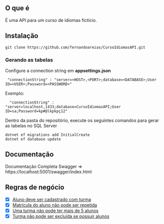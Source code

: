 ## O que é 

É uma API para um curso de idiomas fictício.
  
## Instalação

```
git clone https://github.com/fernandoareias/CursoIdiomasAPI.git
```

### Gerando as tabelas

Configure a connection string em __appsettings.json__

```
 "connectionString" : "server=<HOST>,<PORT>;database=<DATABASE>;User ID=<USER>;Password=<PASSWORD>"
```

Exemplo:


```
  "connectionString" : "server=localhost,1433;database=CursoIdiomasAPI;User ID=sa;Password=kp#@lkpkpç12"
```

Dentro da pasta do repositório, execute os seguintes comandos para gerar as tabelas no SQL Server

```
dotnet ef migrations add InitialCreate
dotnet ef database update
```

## Documentação

Documentação Completa Swagger => https://localhost:5001/swagger/index.html

## Regras de negócio

- [X] [Aluno deve ser cadastrado com turma](https://github.com/fernandoareias/CursoIdiomasAPI/blob/main/Controllers/AlunosControllers.cs#L70-L110)
- [X] [Matrícula do aluno não pode ser repetida](https://github.com/fernandoareias/CursoIdiomasAPI/blob/main/Models/Matricula.cs#L12-L29)
- [X] [Uma turma não pode ter mais de 5 alunos](https://github.com/fernandoareias/CursoIdiomasAPI/blob/main/Controllers/AlunosControllers.cs#L82-#L87)
- [X] [Turma não pode ser excluída se possuir alunos](https://github.com/fernandoareias/CursoIdiomasAPI/blob/main/Controllers/TurmasController.cs#L97-L103)
